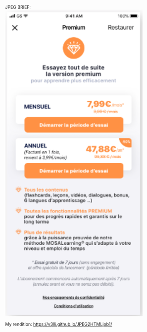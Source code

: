 JPEG BRIEF:
![Brief](assets/images/YykBelCt.png)

My rendition:
https://v3lli.github.io/JPEG2HTMLjob1/
